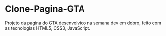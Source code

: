 # Clone-Pagina-GTA

Projeto da pagina do GTA desenvolvido na semana dev em dobro, feito com as tecnologias HTML5, CSS3, JavaScript.
